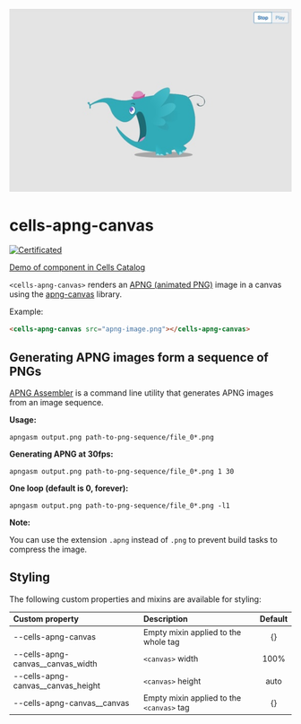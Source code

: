 ![Component Screenshot](cells-apng-canvas.jpg)

# cells-apng-canvas

[![Certificated](https://img.shields.io/badge/certificated-yes-brightgreen.svg)](http://bbva-files.s3.amazonaws.com/cells/bbva-catalog/index.html)

[Demo of component in Cells Catalog](http://bbva-files.s3.amazonaws.com/cells/bbva-catalog/index.html#/elements/cells-apng-canvas)

`<cells-apng-canvas>` renders an [APNG (animated PNG)](https://es.wikipedia.org/wiki/Animated_Portable_Network_Graphics) image in a canvas using the [apng-canvas](https://github.com/davidmz/apng-canvas) library.

Example:

```html
<cells-apng-canvas src="apng-image.png"></cells-apng-canvas>
```

## Generating APNG images form a sequence of PNGs

[APNG Assembler](http://apngasm.sourceforge.net/) is a command line utility that generates APNG images from an image sequence.

__Usage:__

```
apngasm output.png path-to-png-sequence/file_0*.png
```

__Generating APNG at 30fps:__

```
apngasm output.png path-to-png-sequence/file_0*.png 1 30
```

__One loop (default is 0, forever):__

```
apngasm output.png path-to-png-sequence/file_0*.png -l1
```

__Note:__

You can use the extension `.apng` instead of `.png` to prevent build tasks to compress the image.

## Styling

The following custom properties and mixins are available for styling:

| Custom property | Description     | Default        |
|:----------------|:----------------|:--------------:|
| --cells-apng-canvas  | Empty mixin applied to the whole tag  | {} |
| --cells-apng-canvas__canvas_width | `<canvas>` width | 100% |
| --cells-apng-canvas__canvas_height | `<canvas>` height | auto |
| --cells-apng-canvas__canvas | Empty mixin applied to the `<canvas>` tag | {} |
